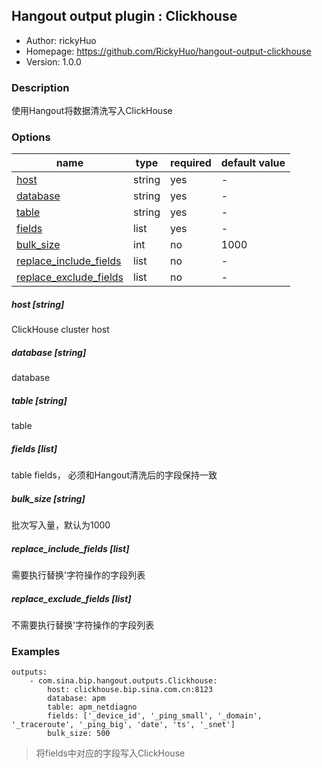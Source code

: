 ## Hangout output plugin : Clickhouse

* Author: rickyHuo
* Homepage: https://github.com/RickyHuo/hangout-output-clickhouse
* Version: 1.0.0

### Description

使用Hangout将数据清洗写入ClickHouse

### Options

| name | type | required | default value |
| --- | --- | --- | --- |
| [host](#host-string) | string | yes | - |
| [database](#database-string) | string | yes | - |
| [table](#table-string) | string | yes | - |
| [fields](#fields-list) | list | yes | - |
| [bulk_size](#bulk_size-list) | int | no | 1000 |
| [replace_include_fields](#replace_include_fields-list) | list | no | - |
| [replace_exclude_fields](#replace_exclude_fields-list) | list | no | - |

##### host [string]

ClickHouse cluster host

##### database [string]

database

##### table [string]

table

##### fields [list]

table fields， 必须和Hangout清洗后的字段保持一致

##### bulk_size [string]

批次写入量，默认为1000

##### replace_include_fields [list]

需要执行替换'字符操作的字段列表

##### replace_exclude_fields [list]

不需要执行替换'字符操作的字段列表

### Examples

```
outputs:
    - com.sina.bip.hangout.outputs.Clickhouse:
        host: clickhouse.bip.sina.com.cn:8123
        database: apm
        table: apm_netdiagno
        fields: ['_device_id', '_ping_small', '_domain', '_traceroute', '_ping_big', 'date', 'ts', '_snet']
        bulk_size: 500
```

> 将fields中对应的字段写入ClickHouse

